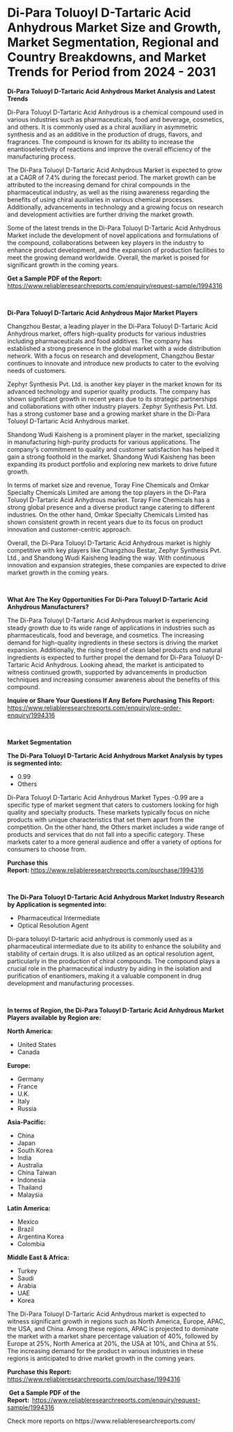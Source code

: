 <p><h1>Di-Para Toluoyl D-Tartaric Acid Anhydrous Market Size and Growth, Market Segmentation, Regional and Country Breakdowns, and Market Trends for Period from 2024 -  2031</h1></p><p><strong>Di-Para Toluoyl D-Tartaric Acid Anhydrous Market Analysis and Latest Trends</strong></p>
<p><p>Di-Para Toluoyl D-Tartaric Acid Anhydrous is a chemical compound used in various industries such as pharmaceuticals, food and beverage, cosmetics, and others. It is commonly used as a chiral auxiliary in asymmetric synthesis and as an additive in the production of drugs, flavors, and fragrances. The compound is known for its ability to increase the enantioselectivity of reactions and improve the overall efficiency of the manufacturing process.</p><p>The Di-Para Toluoyl D-Tartaric Acid Anhydrous Market is expected to grow at a CAGR of 7.4% during the forecast period. The market growth can be attributed to the increasing demand for chiral compounds in the pharmaceutical industry, as well as the rising awareness regarding the benefits of using chiral auxiliaries in various chemical processes. Additionally, advancements in technology and a growing focus on research and development activities are further driving the market growth.</p><p>Some of the latest trends in the Di-Para Toluoyl D-Tartaric Acid Anhydrous Market include the development of novel applications and formulations of the compound, collaborations between key players in the industry to enhance product development, and the expansion of production facilities to meet the growing demand worldwide. Overall, the market is poised for significant growth in the coming years.</p></p>
<p><strong>Get a Sample PDF of the Report:&nbsp;</strong> <a href="https://www.reliableresearchreports.com/enquiry/request-sample/1994316">https://www.reliableresearchreports.com/enquiry/request-sample/1994316</a></p>
<p>&nbsp;</p>
<p><strong>Di-Para Toluoyl D-Tartaric Acid Anhydrous Major Market Players</strong></p>
<p><p>Changzhou Bestar, a leading player in the Di-Para Toluoyl D-Tartaric Acid Anhydrous market, offers high-quality products for various industries including pharmaceuticals and food additives. The company has established a strong presence in the global market with a wide distribution network. With a focus on research and development, Changzhou Bestar continues to innovate and introduce new products to cater to the evolving needs of customers.</p><p>Zephyr Synthesis Pvt. Ltd. is another key player in the market known for its advanced technology and superior quality products. The company has shown significant growth in recent years due to its strategic partnerships and collaborations with other industry players. Zephyr Synthesis Pvt. Ltd. has a strong customer base and a growing market share in the Di-Para Toluoyl D-Tartaric Acid Anhydrous market.</p><p>Shandong Wudi Kaisheng is a prominent player in the market, specializing in manufacturing high-purity products for various applications. The company's commitment to quality and customer satisfaction has helped it gain a strong foothold in the market. Shandong Wudi Kaisheng has been expanding its product portfolio and exploring new markets to drive future growth.</p><p>In terms of market size and revenue, Toray Fine Chemicals and Omkar Specialty Chemicals Limited are among the top players in the Di-Para Toluoyl D-Tartaric Acid Anhydrous market. Toray Fine Chemicals has a strong global presence and a diverse product range catering to different industries. On the other hand, Omkar Specialty Chemicals Limited has shown consistent growth in recent years due to its focus on product innovation and customer-centric approach.</p><p>Overall, the Di-Para Toluoyl D-Tartaric Acid Anhydrous market is highly competitive with key players like Changzhou Bestar, Zephyr Synthesis Pvt. Ltd., and Shandong Wudi Kaisheng leading the way. With continuous innovation and expansion strategies, these companies are expected to drive market growth in the coming years.</p></p>
<p>&nbsp;</p>
<p><strong>What Are The Key Opportunities For Di-Para Toluoyl D-Tartaric Acid Anhydrous Manufacturers?</strong></p>
<p><p>The Di-Para Toluoyl D-Tartaric Acid Anhydrous market is experiencing steady growth due to its wide range of applications in industries such as pharmaceuticals, food and beverage, and cosmetics. The increasing demand for high-quality ingredients in these sectors is driving the market expansion. Additionally, the rising trend of clean label products and natural ingredients is expected to further propel the demand for Di-Para Toluoyl D-Tartaric Acid Anhydrous. Looking ahead, the market is anticipated to witness continued growth, supported by advancements in production techniques and increasing consumer awareness about the benefits of this compound.</p></p>
<p><strong>Inquire or Share Your Questions If Any Before Purchasing This Report:</strong> <a href="https://www.reliableresearchreports.com/enquiry/pre-order-enquiry/1994316">https://www.reliableresearchreports.com/enquiry/pre-order-enquiry/1994316</a></p>
<p>&nbsp;</p>
<p><strong>Market Segmentation</strong></p>
<p><strong>The Di-Para Toluoyl D-Tartaric Acid Anhydrous Market Analysis by types is segmented into:</strong></p>
<p><ul><li>0.99</li><li>Others</li></ul></p>
<p><p>Di-Para Toluoyl D-Tartaric Acid Anhydrous Market Types -0.99 are a specific type of market segment that caters to customers looking for high quality and specialty products. These markets typically focus on niche products with unique characteristics that set them apart from the competition. On the other hand, the Others market includes a wide range of products and services that do not fall into a specific category. These markets cater to a more general audience and offer a variety of options for consumers to choose from.</p></p>
<p><strong>Purchase this Report:&nbsp;</strong><a href="https://www.reliableresearchreports.com/purchase/1994316">https://www.reliableresearchreports.com/purchase/1994316</a></p>
<p>&nbsp;</p>
<p><strong>The Di-Para Toluoyl D-Tartaric Acid Anhydrous Market Industry Research by Application is segmented into:</strong></p>
<p><ul><li>Pharmaceutical Intermediate</li><li>Optical Resolution Agent</li></ul></p>
<p><p>Di-para toluoyl D-tartaric acid anhydrous is commonly used as a pharmaceutical intermediate due to its ability to enhance the solubility and stability of certain drugs. It is also utilized as an optical resolution agent, particularly in the production of chiral compounds. The compound plays a crucial role in the pharmaceutical industry by aiding in the isolation and purification of enantiomers, making it a valuable component in drug development and manufacturing processes.</p></p>
<p>&nbsp;</p>
<p><strong>In terms of Region, the Di-Para Toluoyl D-Tartaric Acid Anhydrous Market Players available by Region are:</strong></p>
<p>
    <p> <strong> North America: </strong>
        <ul>
            <li>United States</li>
            <li>Canada</li>
        </ul>
        </p> 
    <p> <strong> Europe: </strong>
        <ul>
            <li>Germany</li>
            <li>France</li>
            <li>U.K.</li>
            <li>Italy</li>
            <li>Russia</li>
        </ul>
        </p> 
    <p> <strong> Asia-Pacific: </strong>
        <ul>
            <li>China</li>
            <li>Japan</li>
            <li>South Korea</li>
            <li>India</li>
            <li>Australia</li>
            <li>China Taiwan</li>
            <li>Indonesia</li>
            <li>Thailand</li>
            <li>Malaysia</li>
        </ul>
        </p> 
    <p> <strong> Latin America: </strong>
        <ul>
            <li>Mexico</li>
            <li>Brazil</li>
            <li>Argentina Korea</li>
            <li>Colombia</li>
        </ul>
        </p> 
    <p> <strong> Middle East & Africa: </strong>
        <ul>
            <li>Turkey</li>
            <li>Saudi</li>
            <li>Arabia</li>
            <li>UAE</li>
            <li>Korea</li>
        </ul>
    </p>
    </p>
<p><p>The Di-Para Toluoyl D-Tartaric Acid Anhydrous market is expected to witness significant growth in regions such as North America, Europe, APAC, the USA, and China. Among these regions, APAC is projected to dominate the market with a market share percentage valuation of 40%, followed by Europe at 25%, North America at 20%, the USA at 10%, and China at 5%. The increasing demand for the product in various industries in these regions is anticipated to drive market growth in the coming years.</p></p>
<p><strong>Purchase this Report: </strong><a href="https://www.reliableresearchreports.com/purchase/1994316">https://www.reliableresearchreports.com/purchase/1994316</a></p>
<p>&nbsp;<strong>Get a Sample PDF of the Report:&nbsp;&nbsp;</strong><a href="https://www.reliableresearchreports.com/enquiry/request-sample/1994316">https://www.reliableresearchreports.com/enquiry/request-sample/1994316</a></p>
<p><strong></strong></p>
<p>Check more reports on https://www.reliableresearchreports.com/</p>